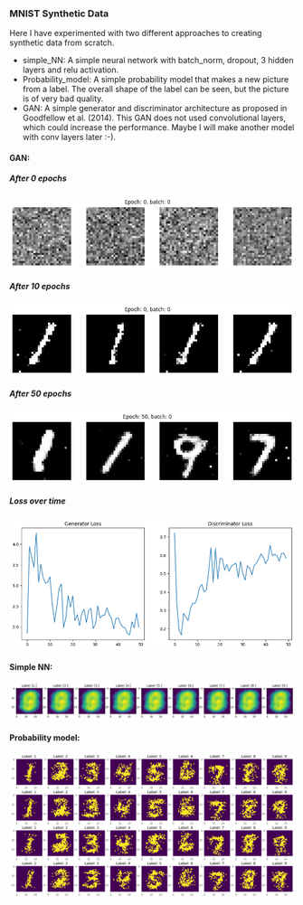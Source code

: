 ### MNIST Synthetic Data
Here I have experimented with two different approaches to creating synthetic data from scratch.
* simple_NN: A simple neural network with batch_norm, dropout, 3 hidden layers and relu activation.
* Probability_model: A simple probability model that makes a new picture from a label. The overall shape of the label can be seen, but the picture is of very bad quality.
* GAN: A simple generator and discriminator architecture as proposed in Goodfellow et al. (2014). This GAN does not used convolutional layers, which could increase the performance. Maybe I will make another model with conv layers later :-).

#### GAN:
##### After 0 epochs
![Examples of pictures created with GAN](images/GAN_epoch_0_sample.png)
##### After 10 epochs
![Examples of pictures created with GAN](images/GAN_epoch_10_sample.png)
##### After 50 epochs
![Examples of pictures created with GAN](images/GAN_epoch_50_sample.png)
##### Loss over time
![GAN loss over time](images/GAN_loss.png)

#### Simple NN:
![Examples of pictures created with simple NN](images/simple_nn_sample.png)
#### Probability model:
![Examples of pictures created with probability model](images/probability_model_sample.png)
